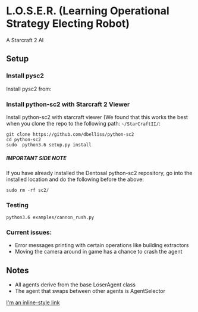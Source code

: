# L.O.S.E.R. (Learning Operational Strategy Electing Robot)
A Starcraft 2 AI

## Setup
### Install pysc2
Install pysc2 from: 

### Install python-sc2 with Starcraft 2 Viewer
Install python-sc2 with starcraft viewer (We found that this works the best when you clone the repo to the following path: `~/StarCraftII/`: 

```
git clone https://github.com/dbelliss/python-sc2
cd python-sc2
sudo  python3.6 setup.py install
```
##### IMPORTANT SIDE NOTE
If you have already installed the Dentosal python-sc2 repository, go into the installed location and do the following before the above:

`sudo rm -rf sc2/`

### Testing
`python3.6 examples/cannon_rush.py`

### Current issues:
* Error messages printing with certain operations like building extractors
* Moving the camera around in game has a chance to crash the agent

## Notes
* All agents derive from the base LoserAgent class
* The agent that swaps between other agents is AgentSelector

[I'm an inline-style link](./docs/ProjectReport.html)

